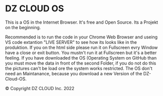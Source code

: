 # DZ CLOUD OS
This is a OS in the Internet Browser. It's free and Open Source.
Its a Projekt on the beginning.

Recommended is to run the code in your Chrome Web Browser and useing VS code extantion "LIVE SERVER" to see how its looks like in the produktion. If you on the html side please run it on Fullscreen evry Window have a close or exit button. You mustn't run it at Fullscreen but it's a better feeling. If you have downloaded the OS (Operating System on GitHub than you must move the data in front of the second Folder, if you do not do this the pictures can't be load ore the system works restricted. The OS don't need an Maintanance, because you download a new Version of the DZ-Cloud-OS.

© Copyright DZ CLOUD Inc. 2022
